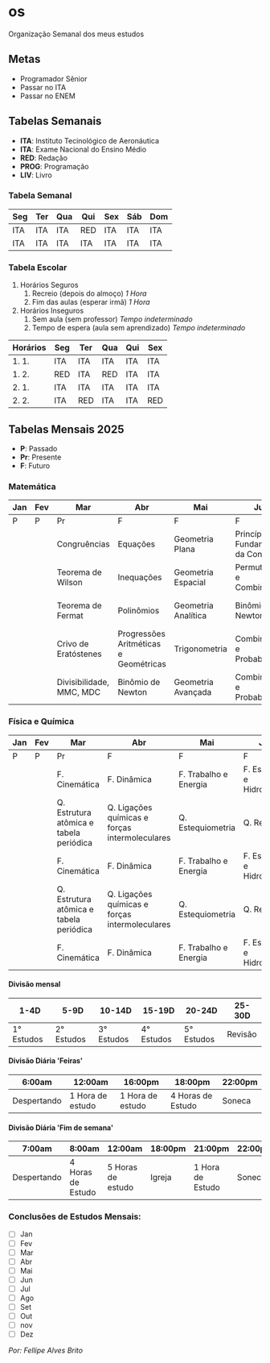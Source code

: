 # os
 Organização Semanal dos meus estudos

## Metas
 - Programador Sênior
 - Passar no ITA
 - Passar no ENEM

## Tabelas Semanais
 - **ITA**: Instituto Tecinológico de Aeronáutica
 - **ITA**: Exame Nacional do Ensino Médio
 - **RED**: Redação
 - **PROG**: Programação
 - **LIV**: Livro

 ### Tabela Semanal
  |Seg|Ter|Qua|Qui|Sex|Sáb|Dom|
  |---|---|---|---|---|---|---|
  |ITA|ITA|ITA|RED|ITA|ITA|ITA|
  |ITA|ITA|ITA|ITA|ITA|ITA|ITA|

 ### Tabela Escolar
  1. Horários Seguros
     1. Recreio (depois do almoço) *1 Hora*
     2. Fim das aulas (esperar irmã) *1 Hora*
  2. Horários Inseguros
     1. Sem aula (sem professor) *Tempo indeterminado*
     2. Tempo de espera (aula sem aprendizado) *Tempo indeterminado*

  |Horários|Seg|Ter|Qua|Qui|Sex|
  |--------|---|---|---|---|---|
  |1. 1.|ITA|ITA|ITA|ITA|ITA|
  |1. 2.|RED|ITA|RED|ITA|ITA|
  |2. 1.|ITA|ITA|ITA|ITA|ITA|
  |2. 2.|ITA|RED|ITA|ITA|RED|

## Tabelas Mensais 2025
 - **P**: Passado
 - **Pr**: Presente
 - **F**: Futuro
 ### Matemática
 |Jan|Fev|Mar|Abr|Mai|Jun|Jul|Ago|Set|Out|nov|Dez|
 |---|---|---|---|---|---|---|---|---|---|---|---|
 |P|P|Pr|F|F|F|F|F|F|F|F|F|
 |||Congruências|Equações|Geometria Plana|Princípio Fundamental da Contagem|Funções e Gráficos|Revisão|||||
 |||Teorema de Wilson|Inequações|Geometria Espacial|Permutações e Combinações|Funções do 1º e 2º grau|Revisão|||||
 |||Teorema de Fermat|Polinômios|Geometria Analítica|Binômio de Newton|Funções exponenciais e logarítmicas|Revisão|||||
 |||Crivo de Eratóstenes|Progressões Aritméticas e Geométricas|Trigonometria|Combinatória e Probabilidade|Estudo de gráficos e transformações|Revisão|||||
 |||Divisibilidade, MMC, MDC|Binômio de Newton|Geometria Avançada|Combinatória e Probabilidade|Estudo de gráficos e transformações|Revisão|||||

 ### Física e Química
 |Jan|Fev|Mar|Abr|Mai|Jun|Jul|Ago|Set|Out|nov|Dez|
 |---|---|---|---|---|---|---|---|---|---|---|---|
 |P|P|Pr|F|F|F|F|F|F|F|F|F|
 |||F. Cinemática|F. Dinâmica|F. Trabalho e Energia|F. Estática e Hidrostática|F. Gravitação Universal|F. Oscilações e Ondas|Revisão||||
 |||Q. Estrutura atômica e tabela periódica|Q. Ligações químicas e forças intermoleculares|Q. Estequiometria|Q. Revisão|Q. Reações químicas e balanceamento|Q. Solubilidade e soluções|Revisão||||
 |||F. Cinemática|F. Dinâmica|F. Trabalho e Energia|F. Estática e Hidrostática|F. Gravitação Universal|F. Oscilações e Ondas|Revisão||||
 |||Q. Estrutura atômica e tabela periódica|Q. Ligações químicas e forças intermoleculares|Q. Estequiometria|Q. Revisão|Q. Reações químicas e balanceamento|Q. Solubilidade e soluções|Revisão||||
 |||F. Cinemática|F. Dinâmica|F. Trabalho e Energia|F. Estática e Hidrostática|F. Gravitação Universal|F. Oscilações e Ondas|Revisão||||

 #### Divisão mensal
 |1-4D|5-9D|10-14D|15-19D|20-24D|25-30D|
 |----|----|------|------|------|------|
 |1° Estudos|2° Estudos|3° Estudos|4° Estudos|5° Estudos|Revisão|

 #### Divisão Diária 'Feiras'
 |6:00am|12:00am|16:00pm|18:00pm|22:00pm|
 |---|---|---|---|---|
 |Despertando|1 Hora de estudo|1 Hora de estudo|4 Horas de Estudo|Soneca|

 #### Divisão Diária 'Fim de semana'
 |7:00am|8:00am|12:00am|18:00pm|21:00pm|22:00pm|
 |---|---|---|---|---|---|
 |Despertando|4 Horas de Estudo|5 Horas de estudo|Igreja|1 Hora de Estudo|Soneca|

### Conclusões de Estudos Mensais:
 - [ ] Jan
 - [ ] Fev
 - [ ] Mar
 - [ ] Abr
 - [ ] Mai
 - [ ] Jun
 - [ ] Jul
 - [ ] Ago
 - [ ] Set
 - [ ] Out 
 - [ ] nov
 - [ ] Dez

*Por: Fellipe Alves Brito*